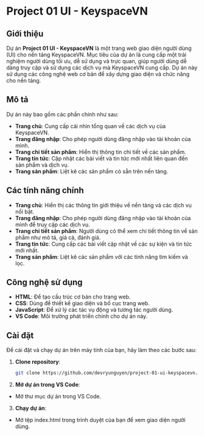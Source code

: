 # Project 01 UI - KeyspaceVN

## Giới thiệu

Dự án **Project 01 UI - KeyspaceVN** là một trang web giao diện người dùng (UI) cho nền tảng KeyspaceVN. Mục tiêu của dự án là cung cấp một trải nghiệm người dùng tối ưu, dễ sử dụng và trực quan, giúp người dùng dễ dàng truy cập và sử dụng các dịch vụ mà KeyspaceVN cung cấp. Dự án này sử dụng các công nghệ web cơ bản để xây dựng giao diện và chức năng cho nền tảng.

## Mô tả

Dự án này bao gồm các phần chính như sau:

- **Trang chủ**: Cung cấp cái nhìn tổng quan về các dịch vụ của KeyspaceVN.
- **Trang đăng nhập**: Cho phép người dùng đăng nhập vào tài khoản của mình.
- **Trang chi tiết sản phẩm**: Hiển thị thông tin chi tiết về các sản phẩm.
- **Trang tin tức**: Cập nhật các bài viết và tin tức mới nhất liên quan đến sản phẩm và dịch vụ.
- **Trang sản phẩm**: Liệt kê các sản phẩm có sẵn trên nền tảng.

## Các tính năng chính

- **Trang chủ**: Hiển thị các thông tin giới thiệu về nền tảng và các dịch vụ nổi bật.
- **Trang đăng nhập**: Cho phép người dùng đăng nhập vào tài khoản của mình để truy cập các dịch vụ.
- **Trang chi tiết sản phẩm**: Người dùng có thể xem chi tiết thông tin về sản phẩm như mô tả, giá cả, đánh giá.
- **Trang tin tức**: Cung cấp các bài viết cập nhật về các sự kiện và tin tức mới nhất.
- **Trang sản phẩm**: Liệt kê các sản phẩm với các tính năng tìm kiếm và lọc.

## Công nghệ sử dụng

- **HTML**: Để tạo cấu trúc cơ bản cho trang web.
- **CSS**: Dùng để thiết kế giao diện và bố cục trang web.
- **JavaScript**: Để xử lý các tác vụ động và tương tác người dùng.
- **VS Code**: Môi trường phát triển chính cho dự án này.

## Cài đặt

Để cài đặt và chạy dự án trên máy tính của bạn, hãy làm theo các bước sau:

1. **Clone repository**:
   ```bash
   git clone https://github.com/devryunguyen/project-01-ui-keyspacevn.git
2. **Mở dự án trong VS Code**:
- Mở thư mục dự án trong VS Code.
3. **Chạy dự án**:
- Mở tệp index.html trong trình duyệt của bạn để xem giao diện người dùng.

